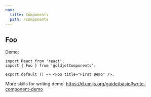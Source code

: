 ```yaml
---
nav:
  title: Components
  path: /components
---
```


## Foo

Demo:

```tsx
import React from 'react';
import { Foo } from 'goldjetComponents';

export default () => <Foo title="First Demo" />;
```

More skills for writing demo: https://d.umijs.org/guide/basic#write-component-demo
